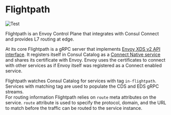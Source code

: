 # Flightpath

![Test](https://github.com/Gufran/flightpath/workflows/Test/badge.svg?branch=master)

Flightpath is an Envoy Control Plane that integrates with Consul Connect and provides L7 routing
at edge.

At its core Flightpath is a gRPC server that implements [Envoy XDS v2 API interface][].
It registers itself in Consul Catalog as a [Connect Native service][] and shares its certificate with Envoy. Envoy uses
the certificates to connect with other services as if Envoy itself was registered as a Connect enabled service.

Flightpath watches Consul Catalog for services with tag `in-flightpath`. Services with matching tag are used to populate
the CDS and EDS gRPC streams.  
For routing information Flightpath relies on `route` meta attributes on the service. `route` attribute is used to specify
the protocol, domain, and the URL to match before the traffic can be routed to the service instance.



[Envoy XDS v2 API interface]: https://www.envoyproxy.io/docs/envoy/latest/api-v2/api
[Connect Native service]: https://www.consul.io/docs/connect/native.html
